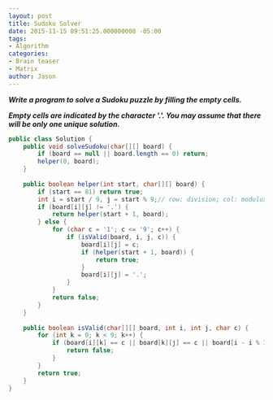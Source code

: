 ```yaml
---
layout: post
title: Sudoku Solver
date: 2015-11-15 09:51:25.000000000 -05:00
tags:
- Algorithm
categories:
- Brain teaser
- Matrix
author: Jason
---
```

<p><strong><em>Write a program to solve a Sudoku puzzle by filling the empty cells.</p>

Empty cells are indicated by the character '.'. You may assume that there will be only one unique solution.</em></strong></p>
``` java
public class Solution {
    public void solveSudoku(char[][] board) {
        if (board == null || board.length == 0) return;
        helper(0, board);
    }
    
    public boolean helper(int start, char[][] board) {
        if (start == 81) return true;
        int i = start / 9, j = start % 9;// row: division; col: modulus
        if (board[i][j] != '.') {
            return helper(start + 1, board);
        } else {
            for (char c = '1'; c <= '9'; c++) {
                if (isValid(board, i, j, c)) {
                    board[i][j] = c;
                    if (helper(start + 1, board)) {
                        return true;
                    }
                    board[i][j] = '.';
                }
            }
            return false;
        }
    }
    
    public boolean isValid(char[][] board, int i, int j, char c) {
        for (int k = 0; k < 9; k++) {
            if (board[i][k] == c || board[k][j] == c || board[i - i % 3 + k / 3][j - j % 3 + k % 3] == c) {
                return false;
            }
        }
        return true;
    }
}
```
